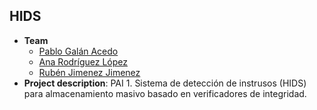 ## HIDS
- **Team**
  - [Pablo Galán Acedo](https://github.com/pabgalace)
  - [Ana Rodríguez López](https://github.com/anarguezx)
  - [Rubén Jimenez Jimenez](https://github.com/Rubense110)
- **Project description**: PAI 1. Sistema de detección de instrusos (HIDS) para almacenamiento masivo basado en verificadores de integridad.
